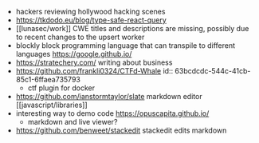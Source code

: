 - hackers reviewing hollywood hacking scenes
- https://tkdodo.eu/blog/type-safe-react-query
- [[lunasec/work]] CWE titles and descriptions are missing, possibly due to recent changes to the upsert worker
- blockly block programming language that can transpile to different languages https://google.github.io/
- https://stratechery.com/ writing about business
- https://github.com/frankli0324/CTFd-Whale
  id:: 63bcdcdc-544c-41cb-85c1-6ffaea735793
	- ctf plugin for docker
- https://github.com/ianstormtaylor/slate markdown editor [[javascript/libraries]]
- interesting way to demo code https://opuscapita.github.io/
	- markdown and live viewer?
- https://github.com/benweet/stackedit stackedit edits markdown